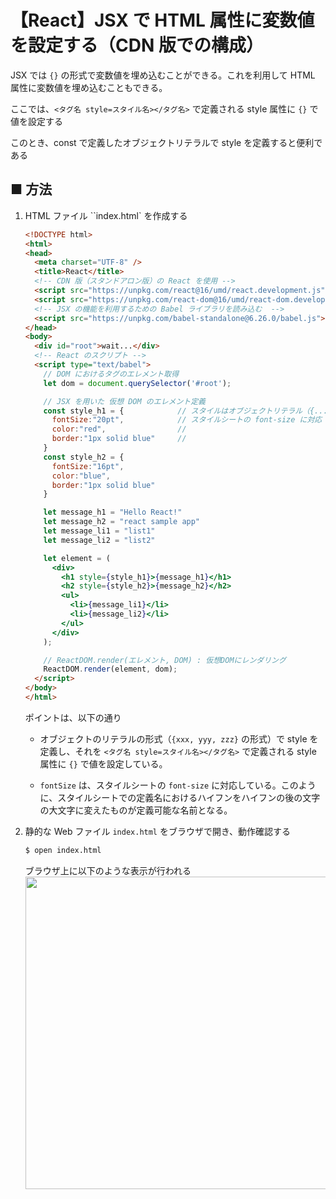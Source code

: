 # 【React】JSX で HTML 属性に変数値を設定する（CDN 版での構成）

JSX では `{}` の形式で変数値を埋め込むことができる。これを利用して HTML 属性に変数値を埋め込むこともできる。

ここでは、`<タグ名 style=スタイル名></タグ名>` で定義される style 属性に `{}` で値を設定する

このとき、const で定義したオブジェクトリテラルで style を定義すると便利である

## ■ 方法

1. HTML ファイル ``index.html` を作成する
    ```html
    <!DOCTYPE html>
    <html>
    <head>
      <meta charset="UTF-8" />
      <title>React</title>
      <!-- CDN 版（スタンドアロン版）の React を使用 -->
      <script src="https://unpkg.com/react@16/umd/react.development.js"></script>
      <script src="https://unpkg.com/react-dom@16/umd/react-dom.development.js"></script>
      <!-- JSX の機能を利用するための Babel ライブラリを読み込む  -->
      <script src="https://unpkg.com/babel-standalone@6.26.0/babel.js"></script>
    </head>
    <body>
      <div id="root">wait...</div>
      <!-- React のスクリプト -->
      <script type="text/babel">
        // DOM におけるタグのエレメント取得
        let dom = document.querySelector('#root');

        // JSX を用いた 仮想 DOM のエレメント定義
        const style_h1 = {            // スタイルはオブジェクトリテラル（{..., ..., ...} の形式）で定義すると便利
          fontSize:"20pt",            // スタイルシートの font-size に対応
          color:"red",                // 
          border:"1px solid blue"     //
        }
        const style_h2 = {
          fontSize:"16pt",
          color:"blue",
          border:"1px solid blue"
        }

        let message_h1 = "Hello React!"
        let message_h2 = "react sample app"
        let message_li1 = "list1"
        let message_li2 = "list2"

        let element = (
          <div>
            <h1 style={style_h1}>{message_h1}</h1>
            <h2 style={style_h2}>{message_h2}</h2>
            <ul>
              <li>{message_li1}</li>
              <li>{message_li2}</li>
            </ul>
          </div>
        );

        // ReactDOM.render(エレメント, DOM) : 仮想DOMにレンダリング
        ReactDOM.render(element, dom);
      </script>
    </body>
    </html>
    ```

    ポイントは、以下の通り

    - オブジェクトのリテラルの形式（`{xxx, yyy, zzz}` の形式）で style を定義し、それを `<タグ名 style=スタイル名></タグ名>` で定義される style 属性に `{}` で値を設定している。

    - `fontSize` は、スタイルシートの `font-size` に対応している。このように、スタイルシートでの定義名におけるハイフンをハイフンの後の文字の大文字に変えたものが定義可能な名前となる。
   
1. 静的な Web ファイル `index.html` をブラウザで開き、動作確認する
	```sh
	$ open index.html
	```

    ブラウザ上に以下のような表示が行われる<br>
    <img src="https://user-images.githubusercontent.com/25688193/137619625-b743d29c-a7ec-40da-b974-689b4ab2be88.png" width="500"><br>

